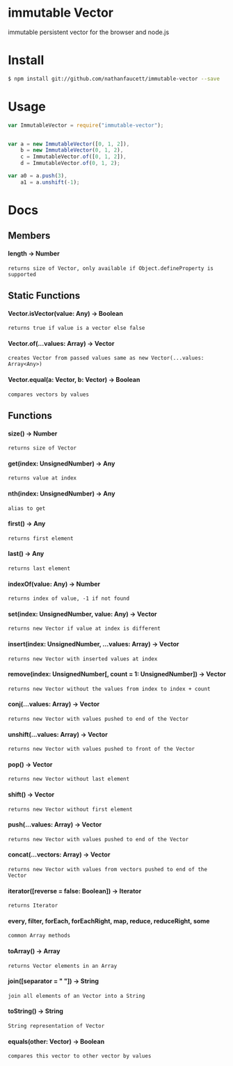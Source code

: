 immutable Vector
=======

immutable persistent vector for the browser and node.js

# Install
```bash
$ npm install git://github.com/nathanfaucett/immutable-vector --save
```

# Usage
```javascript
var ImmutableVector = require("immutable-vector");


var a = new ImmutableVector([0, 1, 2]),
    b = new ImmutableVector(0, 1, 2),
    c = ImmutableVector.of([0, 1, 2]),
    d = ImmutableVector.of(0, 1, 2);

var a0 = a.push(3),
    a1 = a.unshift(-1);
```

# Docs

## Members

#### length -> Number
    returns size of Vector, only available if Object.defineProperty is supported


## Static Functions

#### Vector.isVector(value: Any) -> Boolean
    returns true if value is a vector else false

#### Vector.of(...values: Array<Any>) -> Vector
    creates Vector from passed values same as new Vector(...values: Array<Any>)

#### Vector.equal(a: Vector, b: Vector) -> Boolean
    compares vectors by values


## Functions

#### size() -> Number
    returns size of Vector

#### get(index: UnsignedNumber) -> Any
    returns value at index

#### nth(index: UnsignedNumber) -> Any
    alias to get

#### first() -> Any
    returns first element

#### last() -> Any
    returns last element

#### indexOf(value: Any) -> Number
    returns index of value, -1 if not found

#### set(index: UnsignedNumber, value: Any) -> Vector
    returns new Vector if value at index is different

#### insert(index: UnsignedNumber, ...values: Array<Any>) -> Vector
    returns new Vector with inserted values at index

#### remove(index: UnsignedNumber[, count = 1: UnsignedNumber]) -> Vector
    returns new Vector without the values from index to index + count

#### conj(...values: Array<Any>) -> Vector
    returns new Vector with values pushed to end of the Vector

#### unshift(...values: Array<Any>) -> Vector
    returns new Vector with values pushed to front of the Vector

#### pop() -> Vector
    returns new Vector without last element

#### shift() -> Vector
    returns new Vector without first element

#### push(...values: Array<Any>) -> Vector
    returns new Vector with values pushed to end of the Vector

#### concat(...vectors: Array<Vector>) -> Vector
    returns new Vector with values from vectors pushed to end of the Vector

#### iterator([reverse = false: Boolean]) -> Iterator
    returns Iterator

#### every, filter, forEach, forEachRight, map, reduce, reduceRight, some
    common Array methods

#### toArray() -> Array<Any>
    returns Vector elements in an Array

#### join([separator = " "]) -> String
    join all elements of an Vector into a String

#### toString() -> String
    String representation of Vector

#### equals(other: Vector) -> Boolean
    compares this vector to other vector by values
